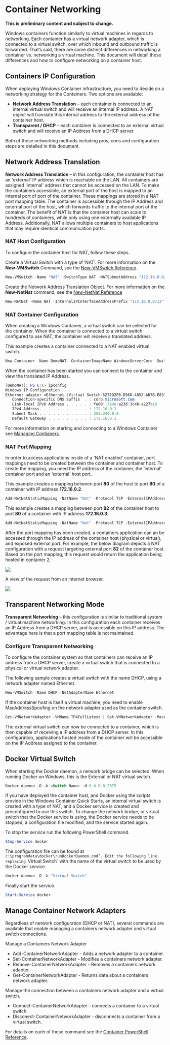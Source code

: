 # Container Networking

**This is preliminary content and subject to change.** 

Windows containers function similarly to virtual machines in regards to networking. Each container has a virtual network adapter, which is connected to a virtual switch, over which inbound and outbound traffic is forwarded. That’s said, there are some distinct differences in networking a container vs. networking a virtual machine. This document will detail these differences and how to configure networking on a container host.

## Containers IP Configuration

When deploying Windows Container infrastructure, you need to decide on a networking strategy for the Containers. Two options are available:

- **Network Address Translation** – each container is connected to an internal virtual switch and will receive an internal IP address. A NAT object will translate this internal address to the external address of the container host.
- **Transparent / DHCP** – each container is connected to an external virtual switch and will receive an IP Address from a DHCP server.

Both of these networking methods including pros, cons and configuration steps are detailed in this document. 

## Network Address Translation

**Network Address Translation** – in this configuration, the container host has an 'external' IP address which is reachable on the LAN. All containers are assigned 'internal' address that cannot be accessed on the LAN. To make the containers accessible, an external port of the host is mapped to an internal port of port of the container. These mappings are stored in a NAT port mapping table. The container is accessible through the IP Address and external port of the host, which forwards traffic to the internal port of the container. The benefit of NAT is that the container host can scale to hundreds of containers, while only using one externally available IP Address. Additionally, NAT allows multiple containers to host applications that may require identical communication ports.

### NAT Host Configuration

To configure the container host for NAT, follow these steps.

Create a Virtual Switch with a type of ‘NAT’. For more information on the **New-VMSwitch** Command, see the [New-VMSwitch Reference](https://technet.microsoft.com/en-us/library/hh848455.aspx).

```powershell
New-VMSwitch -Name "NAT" -SwitchType NAT -NATSubnetAddress "172.16.0.0/12"
```
Create the Network Address Translation Object. For more information on the **New-NetNat** command, see the [New-NetNat Reference](https://technet.microsoft.com/en-us/library/dn283361.aspx)

```powershell
New-NetNat -Name NAT -InternalIPInterfaceAddressPrefix "172.16.0.0/12" 
```

### NAT Container Configuration 

When creating a Windows Container, a virtual switch can be selected for the container. When the container is connected to a virtual switch configured to use NAT, the container will receive a translated address.

This example creates a container connected to a NAT enabled virtual switch.

```powershell
New-Container -Name DemoNAT -ContainerImageName WindowsServerCore -SwitchName "NAT"
```

When the container has been started you can connect to the container and view the translated IP Address.

```powershell
[DemoNAT]: PS C:\> ipconfig
Windows IP Configuration
Ethernet adapter vEthernet (Virtual Switch-527ED2FB-D56D-4852-AD7B-E83732A032F5-0):
   Connection-specific DNS Suffix  . : corp.microsoft.com
   Link-local IPv6 Address . . . . . : fe80::384e:a23d:3c4b:a227%16
   IPv4 Address. . . . . . . . . . . : 172.16.0.2
   Subnet Mask . . . . . . . . . . . : 255.240.0.0
   Default Gateway . . . . . . . . . : 172.16.0.1
```

For more information on starting and connecting to a Windows Container see [Managing Contianers](./manage_containers.md).

### NAT Port Mapping

In order to access applications inside of a 'NAT enabled' container, port mappings need to be created between the container and container host. To create the mapping, you need the IP address of the container, the ‘internal’ container port and an ‘external’ host port.

This example creates a mapping between port **80** of the host to port **80** of a container with IP address **172.16.0.2**.

```powershell
Add-NetNatStaticMapping -NatName "Nat" -Protocol TCP -ExternalIPAddress 0.0.0.0 -InternalIPAddress 172.16.0.2 -InternalPort 80 -ExternalPort 80
```

This example creates a mapping between port  **82** of the container host to port **80** of a container with IP address **172.16.0.3**.

```powershell
Add-NetNatStaticMapping -NatName "Nat" -Protocol TCP -ExternalIPAddress 0.0.0.0 -InternalIPAddress 172.16.0.3 -InternalPort 80 -ExternalPort 82
```
After the port mapping has been created, a containers application can an be accessed through the IP address of the container host (physical or virtual), and exposed external port. For example, the below diagram depicts a NAT configuration with a request targeting external port **82** of the container host. Based on the port mapping, this request would return the application being hosted in container 2.

![](./media/nat1.png)

A view of the request from an internet browser.

![](./media/portmapping.png)

## Transparent Networking Mode

**Transparent Networking** – this configuration is similar to traditional system / virtual machine networking. In this configuration each container receives an IP Address from a DHCP server, and is accessible on this IP address. The advantage here is that a port mapping table is not maintained.

### Configure Transparent Networking

To configure the container system so that containers can receive an IP address from a DHCP server, create a virtual switch that is connected to a physical or virtual network adapter.

The following sample creates a virtual switch with the name DHCP, using a network adapter named Ethernet.

```powershell
New-VMSwitch -Name DHCP -NetAdapterName Ethernet
```

If the container host is itself a virtual machine, you need to enable MacAddressSpoofing on the network adapter used as the container switch.

```powershell
Get-VMNetworkAdapter -VMName TP4FullLatest | Set-VMNetworkAdapter -MacAddressSpoofing On
```
The external virtual switch can now be connected to a container, which is then capable of receiving a IP address from a DHCP server. In this configuration, applications hosted inside of the container will be accessible on the IP Address assigned to the container.

## Docker Virtual Switch

When starting the Docker daemon, a network bridge can be selected. When running Docker on Windows, this is the External or NAT virtual switch.

```powershell
Docker daemon –D –b <Switch Name> -H 0.0.0.0:2375
```

If you have deployed the container host, and Docker using the scripts provide in the Windows Container Quick Starts, an internal virtual switch is created with a type of NAT, and a Docker service is created and preconfigured to use this switch. To change the network bridge, or virtual switch that the Docker service is using, the Docker service needs to be stopped, a configuration file modified, and the service started again.

To stop the service run the following PowerShell command.

```powershell
Stop-Service docker
```

The configuration file can be found at `c:\programdata\docker\runDockerDaemon.cmd’. Edit the following line, replacing `Virtual Switch` with the name of the virtual switch to be used by the Docker service.

```powershell
docker daemon -D -b "Virtual Switch"
```
Finally start the service.

```powershell
Start-Service docker
```

## Manage Container Network Adapters

Regardless of network configuration (DHCP or NAT), several commands are available that enable managing a containers network adapter and virtual switch connections.

Manage a Containers Network Adapter

- Add-ContainerNetworkAdapter - Adds a network adapter to a container.
- Set-ContainerNetworkAdapter - Modifies a containers network adapter.
- Remove-ContainerNetworkAdapter - Removes a containers network adapter.
- Get-ContainerNetworkAdapter - Returns data about a containers network adapter.

Manage the connection between a containers network adapter and a virtual switch.

- Connect-ContainerNetworkAdapter - connects a container to a virtual switch.
- Disconect-ContainerNetworkAdapter - disconnects a container from a virtual switch.

For details on each of these command see the [Container PowerShell Reference]( https://technet.microsoft.com/en-us/library/mt433069.aspx).
